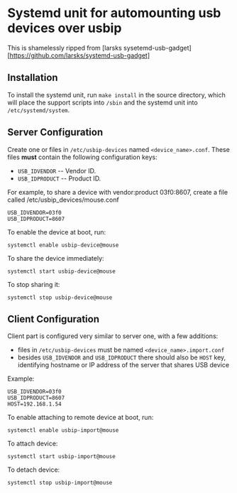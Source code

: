 # Systemd unit for automounting usb devices over usbip

This is shamelessly ripped from [larsks sysetemd-usb-gadget][https://github.com/larsks/systemd-usb-gadget]

## Installation

To install the systemd unit, run `make install` in the source
directory, which will place the support scripts into `/sbin` and the
systemd unit into `/etc/systemd/system`.

## Server Configuration

Create one or files in `/etc/usbip-devices` named `<device_name>.conf`.
These files **must** contain the following configuration keys:


- `USB_IDVENDOR` -- Vendor ID.
- `USB_IDPRODUCT` -- Product ID.

For example, to share a device with vendor:product 03f0:8607, create a file
called /etc/usbip_devices/mouse.conf

    USB_IDVENDOR=03f0
    USB_IDPRODUCT=8607

To enable the device at boot, run:

    systemctl enable usbip-device@mouse

To share the device immediately:

    systemctl start usbip-device@mouse

To stop sharing it:

    systemctl stop usbip-device@mouse


## Client Configuration

Client part is configured very similar to server one, with a few additions:

* files in `/etc/usbip-devices` must be named `<device_name>.import.conf`
* besides `USB_IDVENDOR` and `USB_IDPRODUCT` there should also be `HOST` key, identifying hostname or IP address of the server that shares USB device

Example:
```
USB_IDVENDOR=03f0
USB_IDPRODUCT=8607
HOST=192.168.1.54
```

To enable attaching to remote device at boot, run:

```
systemctl enable usbip-import@mouse
```

To attach device:

```
systemctl start usbip-import@mouse
```

To detach device:

```
systemctl stop usbip-import@mouse
```